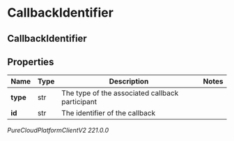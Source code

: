# CallbackIdentifier

## CallbackIdentifier

## Properties

|Name | Type | Description | Notes|
|------------ | ------------- | ------------- | -------------|
| **type** | str | The type of the associated callback participant | |
| **id** | str | The identifier of the callback | |



_PureCloudPlatformClientV2 221.0.0_
